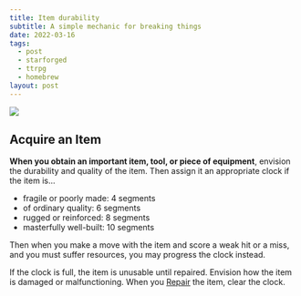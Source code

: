 ```yaml
---
title: Item durability
subtitle: A simple mechanic for breaking things
date: 2022-03-16
tags: 
  - post
  - starforged
  - ttrpg
  - homebrew
layout: post
---
```


<!-- TODO: intro blurb -->

![](https://media.giphy.com/media/xT5LMsPyEzftjwirrW/giphy.gif)

## Acquire an Item

**When you obtain an important item, tool, or piece of equipment**, envision the durability and quality of the item. Then assign it an appropriate clock if the item is...

* fragile or poorly made: 4 segments
* of ordinary quality: 6 segments
* rugged or reinforced: 8 segments
* masterfully well-built: 10 segments

Then when you make a move with the item and score a weak hit or a miss, and you must suffer resources, you may progress the clock instead.

If the clock is full, the item is unusable until repaired. Envision how the item is damaged or malfunctioning. When you <u>Repair</u> the item, clear the clock.
